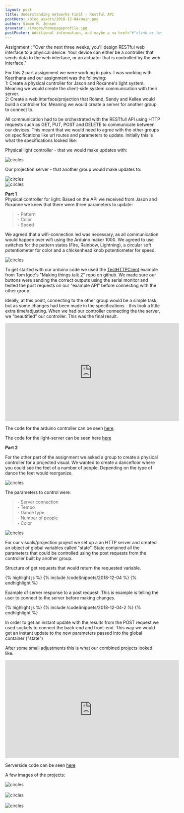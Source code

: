 ```yaml
---
layout: post
title: Understanding networks Final - Restful API
postHero: /blog_assets/2018-12-04/main.png
author: Simon M. Jensen
gravatar: /images/homepageprofile.jpg
postFooter: Additional information, and maybe a <a href="#">link or two</a>
---
```


Assignment : "Over the next three weeks, you'll design RESTful web interface to a physical device. Your device can either be a controller that sends data to the web interface, or an actuator that is controlled by the web interface."

For this 2 part assignment we were working in pairs. I was working with Keerthana and our assignment was the following:
<br>
1: Create a physical controller for Jason and Roxanne's light system. Meaning we would create the client-side system communication with their server.
<br>
2: Create a web interface/projection that Roland, Sandy and Kellee would build a controller for. Meaning we would create a server for another group to connect to.

All communication had to be orchestrated with the RESTfull API using HTTP requests such as GET, PUT, POST and DELETE to communicate between our devices. This meant that we would need to agree with the other groups on specifications like url routes and parameters to update. Initially this is what the specifications looked like:

Physical light controller - that we would make updates with:

<div class="aroundImage">
<img src="/blog_assets/2018-12-04/restful.png"
     alt="circles">
</div>

Our projection server - that another group would make updates to:

<div class="aroundImage">
<img src="/blog_assets/2018-12-04/floor.jpg"
     alt="circles">
</div>

<div class="aroundImage">
<img src="/blog_assets/2018-12-04/api.png"
     alt="circles">
</div>

<strong>Part 1</strong>
<br>
Physical controller for light:
Based on the API we received from Jason and Roxanne we knew that there were three parameters to update:
<blockquote>
    <p>
- Pattern <br>
- Color <br>
- Speed <br>
</p>
</blockquote>

 We agreed that a wifi-connection led was necessary, as all communication would happen over wifi using the Arduino maker 1000. We agreed to use switches for the pattern states (Fire, Rainbow, Lightning), a circular soft potentiometer for color and a chickenhead knob potentiometer for speed.

<div class="aroundImage">
<img src="/blog_assets/2018-12-04/buttons.jpg"
     alt="circles">
</div>

To get started with our arduino code we used the [TestHTTPClient](https://github.com/tigoe/MakingThingsTalk2/blob/master/3rd_edition/chapter4/TestHttpClient/TestHttpClient.ino) example from Tom Igoe's "Making things talk 2" repo on github.
We made sure our buttons were sending the correct outputs using the serial monitor and tested the post requests on our "example API" before connecting with the other group.

Ideally, at this point, connecting to the other group would be a simple task, but as some changes had been made in the specifications - this took a little extra time/adjusting.
When we had our controller connecting the the server, we "beautified" our controller. This was the final result.

<div class="aroundSketch">
<iframe src="https://www.youtube.com/embed/rXQ6hi5XLHU" width="560" height="315" frameborder="0" allowfullscreen="allowfullscreen"></iframe>
</div>


The code for the arduino controller can be seen [here](https://github.com/simonmarqvard/RESTfullHTTP/blob/master/Light_Controller/Light_Controller.ino).

The code for the light-server can be seen here [here](https://github.com/simonmarqvard/RESTfullHTTP/blob/master/Light_Controller/server/app2.js)


<strong> Part 2 </strong>

For the other part of the assignment we asked a group to create a physical controller for a projected visual. We wanted to create a dancefloor where you could see the feet of a number of people. Depending on the type of dance the feet would reorganize.


<div class="aroundImage">
<img src="/blog_assets/2018-12-04/feet.jpg"
     alt="circles">
</div>

The parameters to control were:
<blockquote>
    <p>
- Server connection <br>
- Tempo <br>
- Dance type <br>
- Number of people <br>
- Color <br>
</p>
</blockquote>

<div class="aroundImage">
<img src="/blog_assets/2018-12-04/apiforus.png"
     alt="circles">
</div>

For our visuals/projection project we set up a an HTTP server and created an object of global variables called "state". State contained all the parameters that could be controlled using the post requests from the controller built by another group.

Structure of get requests that would return the requested variable.
<div>
{% highlight js %}
{% include /codeSnippets/2018-12-04 %}
{% endhighlight %}
</div>

Example of server response to a post request. This is example is telling the user to connect to the server before making changes.
<div>
{% highlight js %}
{% include /codeSnippets/2018-12-04-2 %}
{% endhighlight %}
</div>

In order to get an instant update with the results from the POST request we used sockets to connect the back-end and front-end. This way we would get an instant update to the new parameters passed into the global container ("state")

After some small adjustments this is what our combined projects looked like.

<div class="aroundSketch">
<iframe src="https://www.youtube.com/embed/rrUdj8CIVIw" width="560" height="315" frameborder="0" allowfullscreen="allowfullscreen"></iframe>
</div>


Serverside code can be seen [here](https://github.com/simonmarqvard/RESTfullHTTP/blob/master/dancefloor/server.js)


A few images of the projects:

<div class="aroundImage">
<img src="/blog_assets/2018-12-04/use.png"
     alt="circles">
</div>
<br>
<div class="aroundImage">
<img src="/blog_assets/2018-12-04/use2.png"
     alt="circles">
</div>
<br>
<div class="aroundImage">
<img src="/blog_assets/2018-12-04/use3.png"
     alt="circles">
</div>
